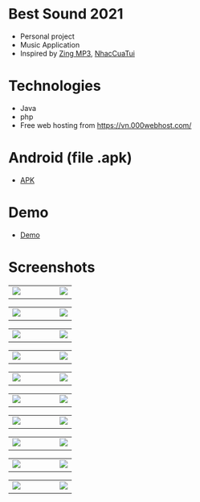 # Best Sound 2021
- Personal project
- Music Application 
- Inspired by [Zing MP3](https://play.google.com/store/apps/details?id=com.zing.mp3), [NhacCuaTui](https://play.google.com/store/apps/details?id=ht.nct&hl=vi&gl=US)
# Technologies
- Java
- php
- Free web hosting from https://vn.000webhost.com/
# Android (file .apk)
- [APK](https://drive.google.com/file/d/1WM8WX2MuiNJ5dla6gF_9BLCxHpOqmyGD/view?usp=sharing)
# Demo
- [Demo](https://youtu.be/72bvRZppxw8)
# Screenshots
<table>
  <td>
   <kbd>
      <img src="Images/1.jpg"/>
      &nbsp;&nbsp;&nbsp;&nbsp;&nbsp;&nbsp;&nbsp;&nbsp;
      <img src="Images/2.jpg"/>
    <kbd>
  </td>
</table>

<table>
  <td>
   <kbd>
      <img src="Images/3.jpg"/>
      &nbsp;&nbsp;&nbsp;&nbsp;&nbsp;&nbsp;&nbsp;&nbsp;
      <img src="Images/8.jpg"/>
   </kbd>
  </td>
</table>

<table>
  <td>
   <kbd>
      <img src="Images/4.jpg"/>
      &nbsp;&nbsp;&nbsp;&nbsp;&nbsp;&nbsp;&nbsp;&nbsp;
      <img src="Images/5.jpg"/>
   </kbd>
  </td>
</table>
<table>
  <td>
   <kbd>
      <img src="Images/6.jpg"/>
      &nbsp;&nbsp;&nbsp;&nbsp;&nbsp;&nbsp;&nbsp;&nbsp;
      <img src="Images/7.jpg"/>
   </kbd>
  </td>
</table>
<table>
  <td>
   <kbd>
      <img src="Images/9.jpg"/>
      &nbsp;&nbsp;&nbsp;&nbsp;&nbsp;&nbsp;&nbsp;&nbsp;
      <img src="Images/10.jpg"/>
   </kbd>
  </td>
</table>

<table>
  <td>
   <kbd>
      <img src="Images/11.jpg"/>
      &nbsp;&nbsp;&nbsp;&nbsp;&nbsp;&nbsp;&nbsp;&nbsp;
      <img src="Images/12.jpg"/>
   </kbd>
  </td>
</table>

<table>
  <td>
   <kbd>
      <img src="Images/13.jpg"/>
      &nbsp;&nbsp;&nbsp;&nbsp;&nbsp;&nbsp;&nbsp;&nbsp;
      <img src="Images/14.jpg"/>
   </kbd>
  </td>
</table>

<table>
  <td>
   <kbd>
      <img src="Images/15.jpg"/>
      &nbsp;&nbsp;&nbsp;&nbsp;&nbsp;&nbsp;&nbsp;&nbsp;
      <img src="Images/16.jpg"/>
   </kbd>
  </td>
</table>

<table>
  <td>
   <kbd>
      <img src="Images/17.jpg"/>
      &nbsp;&nbsp;&nbsp;&nbsp;&nbsp;&nbsp;&nbsp;&nbsp;
      <img src="Images/18.jpg"/>
   </kbd>
  </td>
</table>

<table>
  <td>
   <kbd>
      <img src="Images/19.jpg"/>
      &nbsp;&nbsp;&nbsp;&nbsp;&nbsp;&nbsp;&nbsp;&nbsp;
      <img src="Images/20.jpg"/>
   </kbd>
  </td>
</table>

